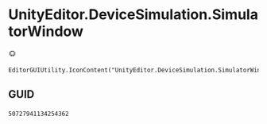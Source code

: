 # UnityEditor.DeviceSimulation.SimulatorWindow
![](/img/UnityEditor.DeviceSimulation.SimulatorWindow.png)

``` CSharp
EditorGUIUtility.IconContent("UnityEditor.DeviceSimulation.SimulatorWindow")
```
## GUID
```
50727941134254362
```
